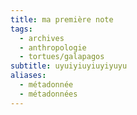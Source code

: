 ```yaml
---
title: ma première note
tags:
  - archives
  - anthropologie
  - tortues/galapagos
subtitle: uyuiyiuyiuyiyuyu
aliases:
  - métadonnée
  - métadonnées
---
```

